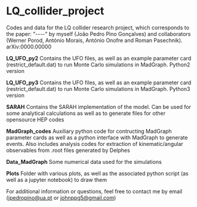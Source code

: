 # LQ_collider_project
Codes and data for the LQ collider research project, which corresponds to the paper: "----" by myself (João Pedro Pino Gonçalves) and collaborators (Werner Porod, António Morais, António Onofre and Roman Pasechnik). arXiv:0000.00000 

**LQ_UFO_py2** Contains the UFO files, as well as an example parameter card (restrict_default.dat) to run Monte Carlo simulations in MadGraph. Python2 version

**LQ_UFO_py3** Contains the UFO files, as well as an example parameter card (restrict_default.dat) to run Monte Carlo simulations in MadGraph. Python3 version

**SARAH** Contains the SARAH implementation of the model. Can be used for some analytical calculations as well as to generate files for other opensource HEP codes

**MadGraph_codes** Auxiliary python code for contructing MadGraph parameter cards as well as a python interface with MadGraph to generate events. Also includes analysis codes for extraction of kinematic/angular observables from .root files generated by Delphes

**Data_MadGraph** Some numerical data used for the simulations

**Plots** Folder with various plots, as well as the associated python script (as well as a jupyter notebook) to draw them

For additional information or questions, feel free to contact me by email (jpedropino@ua.pt or johnppg5@gmail.com)
